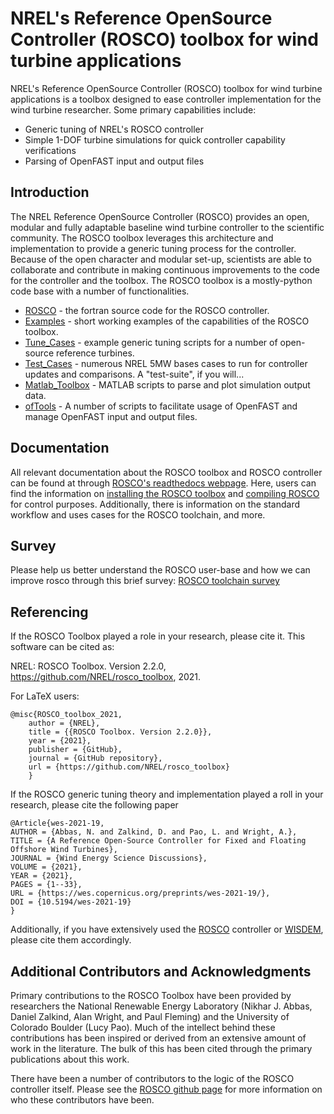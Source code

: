 # NREL's Reference OpenSource Controller (ROSCO) toolbox for wind turbine applications
NREL's Reference OpenSource Controller (ROSCO) toolbox for wind turbine applications is a toolbox designed to ease controller implementation for the wind turbine researcher. Some primary capabilities include:
* Generic tuning of NREL's ROSCO controller
* Simple 1-DOF turbine simulations for quick controller capability verifications
* Parsing of OpenFAST input and output files


## Introduction
The NREL Reference OpenSource Controller (ROSCO) provides an open, modular and fully adaptable baseline wind turbine controller to the scientific community. The ROSCO toolbox leverages this architecture and implementation to provide a generic tuning process for the controller. Because of the open character and modular set-up, scientists are able to collaborate and contribute in making continuous improvements to the code for the controller and the toolbox. The ROSCO toolbox is a mostly-python code base with a number of functionalities.

* [ROSCO](https://github.com/NREL/ROSCO) - the fortran source code for the ROSCO controller. 
* [Examples](https://github.com/NREL/ROSCO_toolbox/tree/master/examples) - short working examples of the capabilities of the ROSCO toolbox. 
* [Tune_Cases](https://github.com/NREL/ROSCO_toolbox/tree/master/Tune_Cases) - example generic tuning scripts for a number of open-source reference turbines.
* [Test_Cases](https://github.com/NREL/ROSCO_toolbox/tree/master/Test_Cases) - numerous NREL 5MW bases cases to run for controller updates and comparisons. A "test-suite", if you will...
* [Matlab_Toolbox](https://github.com/NREL/ROSCO_toolbox/tree/master/Matlab_Toolbox) - MATLAB scripts to parse and plot simulation output data.
* [ofTools](https://github.com/NREL/ROSCO_toolbox/tree/master/ofTools) - A number of scripts to facilitate usage of OpenFAST and manage OpenFAST input and output files. 


## Documentation
All relevant documentation about the ROSCO toolbox and ROSCO controller can be found at through [ROSCO's readthedocs webpage](https://rosco-toolbox.readthedocs.io/en/latest/). Here, users can find the information on [installing the ROSCO toolbox](https://rosco-toolbox.readthedocs.io/en/latest/source/install.html#installing-the-rosco-toolbox) and [compiling ROSCO](https://rosco-toolbox.readthedocs.io/en/latest/source/install.html#compiling-rosco) for control purposes. Additionally, there is information on the standard workflow and uses cases for the ROSCO toolchain, and more. 

## Survey
Please help us better understand the ROSCO user-base and how we can improve rosco through this brief survey:
[ROSCO toolchain survey](https://forms.office.com/Pages/ResponsePage.aspx?id=fp3yoM0oVE-EQniFrufAgGWnC45k8q5Kl90RBkHijqBUN0JTNzBJT1QwMjIzNDhCWDlDTUZPWDdMWC4u)

## Referencing
If the ROSCO Toolbox played a role in your research, please cite it. This software can be
cited as:

   NREL: ROSCO Toolbox. Version 2.2.0, https://github.com/NREL/rosco_toolbox, 2021.

For LaTeX users:

```
@misc{ROSCO_toolbox_2021,
    author = {NREL},
    title = {{ROSCO Toolbox. Version 2.2.0}},
    year = {2021},
    publisher = {GitHub},
    journal = {GitHub repository},
    url = {https://github.com/NREL/rosco_toolbox}
    }
```
If the ROSCO generic tuning theory and implementation played a roll in your research, please cite the following paper
```
@Article{wes-2021-19,
AUTHOR = {Abbas, N. and Zalkind, D. and Pao, L. and Wright, A.},
TITLE = {A Reference Open-Source Controller for Fixed and Floating Offshore Wind Turbines},
JOURNAL = {Wind Energy Science Discussions},
VOLUME = {2021},
YEAR = {2021},
PAGES = {1--33},
URL = {https://wes.copernicus.org/preprints/wes-2021-19/},
DOI = {10.5194/wes-2021-19}
}
```
Additionally, if you have extensively used the [ROSCO](https://github.com/NREL/ROSCO) controller or [WISDEM](https://github.com/wisdem/wisdem), please cite them accordingly. 


## Additional Contributors and Acknowledgments
Primary contributions to the ROSCO Toolbox have been provided by researchers the National Renewable Energy Laboratory (Nikhar J. Abbas, Daniel Zalkind, Alan Wright, and Paul Fleming) and the University of Colorado Boulder (Lucy Pao). Much of the intellect behind these contributions has been inspired or derived from an extensive amount of work in the literature. The bulk of this has been cited through the primary publications about this work. 

There have been a number of contributors to the logic of the ROSCO controller itself. Please see the [ROSCO github page](https://github.com/NREL/ROSCO) for more information on who these contributors have been. 